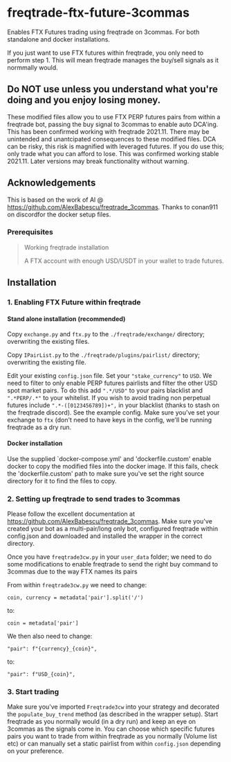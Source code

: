 # freqtrade-ftx-future-3commas
Enables FTX Futures trading using freqtrade on 3commas. For both standalone and docker installations. 

If you just want to use FTX futures within freqtrade, you only need to perform step 1. This will mean freqtrade manages the buy/sell signals as it normmally would.  

## Do NOT use unless you understand what you're doing and you enjoy losing money. 

These modified files allow you to use FTX PERP futures pairs from within a freqtrade bot, passing the buy signal to 3commas to enable auto DCA'ing. This has been confirmed working with freqtrade 2021.11. There may be unintended and unantcipated consequences to these modified files. DCA can be risky, this risk is magnified with leveraged futures. If you do use this; only trade what you can afford to lose. This was confirmed working stable 2021.11. Later versions may break functionality without warning. 

## Acknowledgements

This is based on the work of Al @ https://github.com/AlexBabescu/freqtrade_3commas. Thanks to conan911 on discordfor the docker setup files. 

### Prerequisites
> Working freqtrade installation
> 
> A FTX account with enough USD/USDT in your wallet to trade futures. 

## Installation

### 1. Enabling FTX Future within freqtrade

#### Stand alone installation (recommended)

Copy `exchange.py` and `ftx.py` to the `./freqtrade/exchange/` directory; overwriting the existing files.

Copy `IPairList.py` to the `./freqtrade/plugins/pairlist/` directory; overwriting the existing file.

Edit your existing `config.json` file. Set your `"stake_currency"` to `USD`. We need to filter to only enable PERP futures pairlists and filter the other USD spot market pairs. To do this add `".*/USD"` to your pairs blacklist and `".*PERP/.*"` to your whitelist.  If you wish to avoid trading non perpetual futures include `".*-([0123456789])+",` in your blacklist (thanks to stash on the freqtrade discord). See the example config. Make sure you've set your exchange to `ftx` (don't need to have keys in the config, we'll be running freqtrade as a dry run.

#### Docker installation

Use the supplied `docker-compose.yml' and 'dockerfile.custom' enable docker to copy the modified files into the docker image. If this fails, check the 'dockerfile.custom' path to make sure you've set the right source directory for it to find the files to copy. 

### 2. Setting up freqtrade to send trades to 3commas

Please follow the excellent documentation at https://github.com/AlexBabescu/freqtrade_3commas. Make sure you've created your bot as a multi-pair/long only bot, configured freqtrade within config.json and downloaded and installed the wrapper in the correct directory. 

Once you have `freqtrade3cw.py` in your `user_data` folder; we need to do some modifications to enable freqtrade to send the right buy command to 3commas due to the way FTX names its pairs

From within `freqtrade3cw.py` we need to change:
```
coin, currency = metadata['pair'].split('/')
```
to:
```
coin = metadata['pair']
```

We then also need to change:
```
"pair": f"{currency}_{coin}",
```
to:
```
"pair": f"USD_{coin}",
```

### 3. Start trading

Make sure you've imported `Freqtrade3cw` into your strategy and decorated the `populate_buy_trend` method (as described in the wrapper setup). Start freqtrade as you normally would (in a dry run) and keep an eye on 3commas as the signals come in. You can choose which specific futures pairs you want to trade from within freqtrade as you normally (Volume list etc) or can manually set a static pairlist from within `config.json` depending on your preference. 





